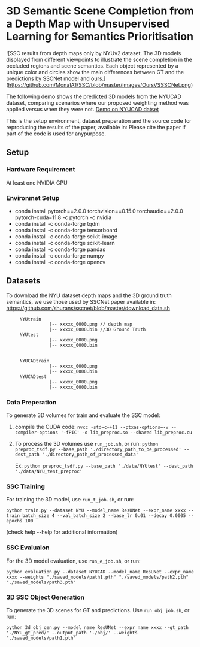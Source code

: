 # 3D Semantic Scene Completion from a Depth Map with Unsupervised Learning for Semantics Prioritisation
![SSC results from depth maps only by NYUv2 dataset. The 3D models displayed from different viewpoints to illustrate the scene completion in the occluded regions and scene semantics. Each object represented by a unique color and circles show the main differences between GT and the predictions by SSCNet model and ours.]
(https://github.com/MonaIA1/SSC/blob/master/images/OursVSSSCNet.png)

The following demo shows the predicted 3D models from the NYUCAD dataset, comparing scenarios where our proposed weighting method was applied versus when they were not.
[Demo on NYUCAD datset](https://drive.google.com/file/d/17LIwaj8-4rG7cBkZ-pSWsmvu5Q68rvQc/view?usp=sharing)

This is the setup environment, dataset preperation and the source code for reproducing the results of the paper, available in:
Please cite the paper if part of the code is used for anypurpose.

## Setup
### Hardware Requirement
At least one NVIDIA GPU 
### Environmet Setup
- conda install pytorch==2.0.0 torchvision==0.15.0 torchaudio==2.0.0 pytorch-cuda=11.8 -c pytorch -c nvidia
- conda install -c conda-forge tqdm
- conda install -c conda-forge tensorboard
- conda install -c conda-forge scikit-image
- conda install -c conda-forge scikit-learn
- conda install -c conda-forge pandas
- conda install -c conda-forge numpy
- conda install -c conda-forge opencv

## Datasets
To download the NYU dataset depth maps and the 3D ground truth semantics, we use those used by SSCNet paper available in: https://github.com/shurans/sscnet/blob/master/download_data.sh
               
         NYUtrain 
                    |-- xxxxx_0000.png // depth map
                    |-- xxxxx_0000.bin //3D Ground Truth
         NYUtest
                    |-- xxxxx_0000.png 
                    |-- xxxxx_0000.bin
        
    
         NYUCADtrain 
                    |-- xxxxx_0000.png
                    |-- xxxxx_0000.bin 
         NYUCADtest
                    |-- xxxxx_0000.png
                    |-- xxxxx_0000.bin
### Data Preperation
To generate 3D volumes for train and evaluate the SSC model:

1. compile the CUDA code: 
   `nvcc -std=c++11 --ptxas-options=-v --compiler-options '-fPIC' -o lib_preproc.so --shared lib_preproc.cu`
   
2. To process the 3D volumes use `run_job.sh`, or run:
   `python preproc_tsdf.py --base_path './directory_path_to_be_processed' --dest_path './directory_path_of_processed_data'`

   Ex: `python preproc_tsdf.py --base_path './data/NYUtest' --dest_path './data/NYU_test_preproc'`

### SSC Training
For training the 3D model, use `run_t_job.sh`, or run:  

`python train.py --dataset NYU --model_name ResUNet --expr_name xxxx --train_batch_size 4 --val_batch_size 2 --base_lr 0.01 --decay 0.0005 --epochs 100`  

(check help --help for additional information)

### SSC Evaluaion
For the 3D model evaluation, use `run_e_job.sh`, or run:  

`python evaluation.py --dataset NYUCAD --model_name ResUNet --expr_name xxxx --weights "./saved_models/path1.pth" "./saved_models/path2.pth" "./saved_models/path3.pth" `  


### 3D SSC Object Generation
To generate the 3D scenes for GT and predictions. Use `run_obj_job.sh`, or run:  

`python 3d_obj_gen.py --model_name ResUNet --expr_name xxxx --gt_path './NYU_gt_pred/' --output_path './obj/' --weights "./saved_models/path1.pth"`
